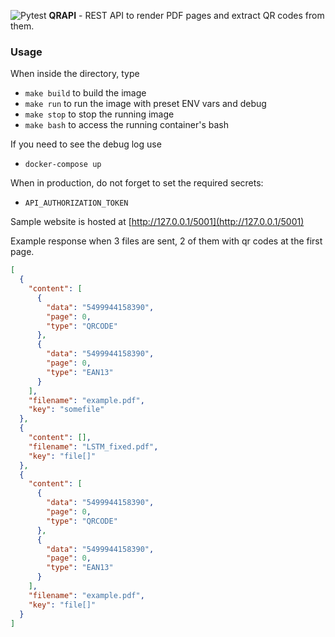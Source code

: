 ![Pytest](https://github.com/mskl/qrapi/workflows/Pytest/badge.svg?branch=master) **QRAPI** - REST API to render PDF pages and extract QR codes from them.

### Usage
When inside the directory, type
- `make build` to build the image
- `make run` to run the image with preset ENV vars and debug
- `make stop` to stop the running image
- `make bash` to access the running container's bash

If you need to see the debug log use
- `docker-compose up`

When in production, do not forget to set the required secrets:
- `API_AUTHORIZATION_TOKEN`

Sample website is hosted at [http://127.0.0.1/5001](http://127.0.0.1/5001)

Example response when 3 files are sent, 2 of them with qr codes at the first page.
```json
[
  {
    "content": [
      {
        "data": "5499944158390",
        "page": 0,
        "type": "QRCODE"
      },
      {
        "data": "5499944158390",
        "page": 0,
        "type": "EAN13"
      }
    ],
    "filename": "example.pdf",
    "key": "somefile"
  },
  {
    "content": [],
    "filename": "LSTM_fixed.pdf",
    "key": "file[]"
  },
  {
    "content": [
      {
        "data": "5499944158390",
        "page": 0,
        "type": "QRCODE"
      },
      {
        "data": "5499944158390",
        "page": 0,
        "type": "EAN13"
      }
    ],
    "filename": "example.pdf",
    "key": "file[]"
  }
]
```
